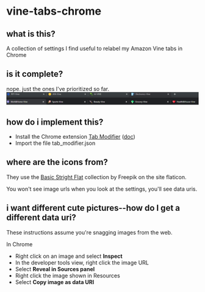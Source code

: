 # vine-tabs-chrome

## what is this?
A collection of settings I find useful to relabel my Amazon Vine tabs in Chrome


## is it complete?
nope. just the ones I've prioritized so far.
![](example/example-tabs.jpg)

## how do i implement this?
- Install the Chrome extension [Tab Modifier](https://chrome.google.com/webstore/detail/tab-modifier/hcbgadmbdkiilgpifjgcakjehmafcjai) 
([doc](https://github.com/sylouuu/chrome-tab-modifier))
- Import the file tab_modifier.json
  
## where are the icons from?

They use the [Basic Stright Flat](https://www.flaticon.com/authors/basic-straight/flat?author_id=1&type=standard) collection by Freepik on the site flaticon.

You won't see image urls when you look at the settings, you'll see data uris.

## i want different cute pictures--how do I get a different data uri?

These instructions assume you're snagging images from the web.

In Chrome
- Right click on an image and select **Inspect**
- In the developer tools view, right click the image URL
- Select **Reveal in Sources panel**
- Right click the image shown in Resources
- Select **Copy image as data URI**